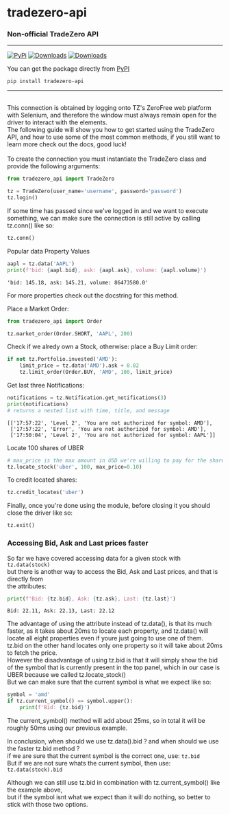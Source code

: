 # tradezero-api

### Non-official TradeZero API


---
[![PyPi](https://img.shields.io/badge/PyPi-0.3.0-yellow)](https://pypi.org/project/tradezero-api/)
[![Downloads](https://pepy.tech/badge/tradezero-api)](https://pepy.tech/project/tradezero-api)
[![Downloads](https://pepy.tech/badge/tradezero-api/month)](https://pepy.tech/project/tradezero-api)

You can get the package directly from [PyPI](https://pypi.org/project/tradezero-api/)
```
pip install tradezero-api
```
---


<br />
This connection is obtained by logging onto TZ's ZeroFree web platform with Selenium, and therefore the window must always remain open for the driver to interact with the elements.<br />
The following guide will show you how to get started using the TradeZero API, and how to use some of the most common methods, if you still want to learn more check out the docs, good luck!<br /><br />
To create the connection you must instantiate the TradeZero class and provide the following arguments:

```python
from tradezero_api import TradeZero

tz = TradeZero(user_name='username', password='password')
tz.login()
```
If some time has passed since we've logged in and we want to execute something, we can make sure the connection is still active by calling tz.conn() like so:
```python
tz.conn()
```
Popular data Property Values
```python
aapl = tz.data('AAPL')
print(f'bid: {aapl.bid}, ask: {aapl.ask}, volume: {aapl.volume}')
```
```
'bid: 145.18, ask: 145.21, volume: 86473580.0'
```
For more properties check out the docstring for this method.  

Place a Market Order:
```python
from tradezero_api import Order

tz.market_order(Order.SHORT, 'AAPL', 200)  
```
Check if we alredy own a Stock, otherwise: place a Buy Limit order:
```python
if not tz.Portfolio.invested('AMD'):
    limit_price = tz.data('AMD').ask + 0.02
    tz.limit_order(Order.BUY, 'AMD', 100, limit_price)
```
Get last three Notifications:
```python
notifications = tz.Notification.get_notifications(3)
print(notifications)
# returns a nested list with time, title, and message
```
```
[['17:57:22', 'Level 2', 'You are not authorized for symbol: AMD'],
 ['17:57:22', 'Error', 'You are not authorized for symbol: AMD'],
 ['17:50:04', 'Level 2', 'You are not authorized for symbol: AAPL']]
```
Locate 100 shares of UBER
```python
# max_price is the max amount in USD we're willing to pay for the shares
tz.locate_stock('uber', 100, max_price=0.10)
```
To credit located shares:
```python
tz.credit_locates('uber')
```
Finally, once you're done using the module, before closing it you should close the driver like so:
```python
tz.exit()
```

### Accessing Bid, Ask and Last prices faster
So far we have covered accessing data for a given stock with ```tz.data(stock)```  
but there is another way to access the Bid, Ask and Last prices, and that is directly from  
the attributes:
```python
print(f'Bid: {tz.bid}, Ask: {tz.ask}, Last: {tz.last}')
```
```
Bid: 22.11, Ask: 22.13, Last: 22.12
```
The advantage of using the attribute instead of tz.data(), is that its much faster, 
as it takes about 20ms to locate each property, and tz.data() will locate all eight properties
even if youre just going to use one of them.  
tz.bid on the other hand locates only one property so it will take about 20ms 
to fetch the price.  
However the disadvantage of using tz.bid is that it will simply show the 
bid of the symbol that is currently present in the top panel, which in our case is UBER 
because we called tz.locate_stock()  
But we can make sure that the current symbol is what we expect like so:  
```python
symbol = 'amd'
if tz.current_symbol() == symbol.upper():
    print(f'Bid: {tz.bid}')
```
The current_symbol() method will add about 25ms, so in total it will be roughly 50ms 
using our previous example.  

In conclusion, when should we use tz.data().bid ? and when should we use the faster tz.bid method ?  
if we are sure that the current symbol is the correct one, use: ```tz.bid```  
But if we are not sure whats the current symbol, then use: ```tz.data(stock).bid```  

Although we can still use tz.bid in combination with tz.current_symbol() like the example above,  
but if the symbol isnt what we expect than it will do nothing, so better to stick with those
two options.
